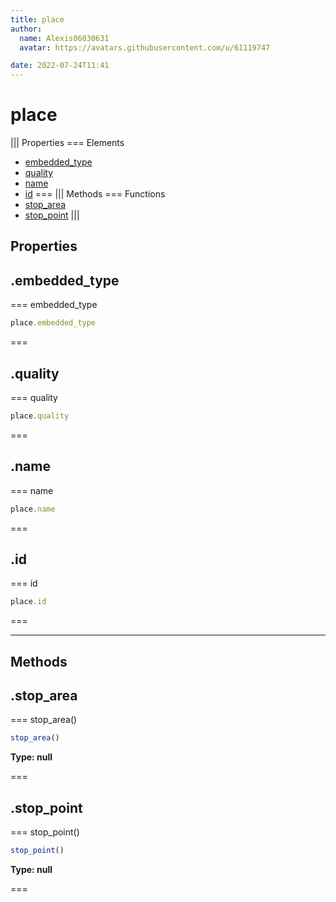 ```yaml
---
title: place
author:
  name: Alexis06030631
  avatar: https://avatars.githubusercontent.com/u/61119747

date: 2022-07-24T11:41
---
```


# place

||| Properties
=== Elements
- [embedded_type](#embedded_type)
- [quality](#quality)
- [name](#name)
- [id](#id)
===
||| Methods
=== Functions
- [stop_area](#stop_area)
- [stop_point](#stop_point)
|||
## Properties
## .embedded_type

=== embedded_type




```javascript
place.embedded_type
```
===

## .quality

=== quality




```javascript
place.quality
```
===

## .name

=== name




```javascript
place.name
```
===

## .id

=== id




```javascript
place.id
```
===

---
## Methods
## .stop_area

=== stop_area()




```javascript
stop_area()
```
**Type: null**

===

## .stop_point

=== stop_point()




```javascript
stop_point()
```
**Type: null**

===

